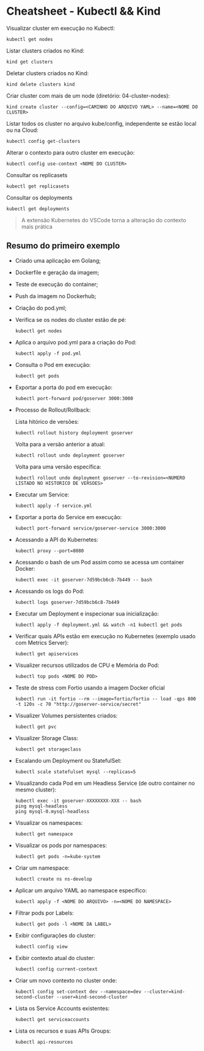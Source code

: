 # Cheatsheet - Kubectl && Kind

Visualizar cluster em execução no Kubectl:
```
kubectl get nodes
```

Listar clusters criados no Kind:
```
kind get clusters
```

Deletar clusters criados no Kind:
```
kind delete clusters kind
```

Criar cluster com mais de um node (diretório: 04-cluster-nodes):
```
kind create cluster --config=<CAMINHO DO ARQUIVO YAML> --name=<NOME DO CLUSTER>
```

Listar todos os cluster no arquivo kube/config, independente se estão local ou na Cloud:
```
kubectl config get-clusters
```

Alterar o contexto para outro cluster em execução:
```
kubectl config use-context <NOME DO CLUSTER>
```

Consultar os replicasets
```
kubectl get replicasets
```

Consultar os deployments
```
kubectl get deployments
```

> A extensão Kubernetes do VSCode torna a alteração do contexto mais prática

## Resumo do primeiro exemplo
- Criado uma aplicação em Golang;
- Dockerfile e geração da imagem;
- Teste de execução do container;
- Push da imagem no Dockerhub;
- Criação do pod.yml;
- Verifica se os nodes do cluster estão de pé:
    ```
    kubectl get nodes
    ```
- Aplica o arquivo pod.yml para a criação do Pod:
    ```
    kubectl apply -f pod.yml
    ```
- Consulta o Pod em execução:
    ```
    kubectl get pods
    ```
- Exportar a porta do pod em execução:
    ```
    kubectl port-forward pod/goserver 3000:3000
    ```
- Processo de Rollout/Rollback:
    
    Lista hitórico de versões:
    ```
    kubectl rollout history deployment goserver
    ```
    Volta para a versão anterior a atual:
    ```
    kubectl rollout undo deployment goserver
    ```
    Volta para uma versão específica:
    ```
    kubectl rollout undo deployment goserver --to-revision=<NUMERO LISTADO NO HISTORICO DE VERSOES>
    ```
- Executar um Service:
    ```
    kubectl apply -f service.yml
    ```
- Exportar a porta do Service em execução:
    ```
    kubectl port-forward service/goserver-service 3000:3000
    ```
- Acessando a API do Kubernetes:
    ```
    kubectl proxy --port=8080
    ```
- Acessando o bash de um Pod assim como se acessa um container Docker:
    ```
    kubectl exec -it goserver-7d59bcb6c8-7b449 -- bash 
    ```
- Acessando os logs do Pod:
    ```
    kubectl logs goserver-7d59bcb6c8-7b449
    ```
- Executar um Deployment e inspecionar sua inicialização:
    ```
    kubectl apply -f deployment.yml && watch -n1 kubectl get pods
    ```
- Verificar quais APIs estão em execução no Kubernetes (exemplo usado com Metrics Server):
    ```
    kubectl get apiservices
    ```
- Visualizer recursos utilizados de CPU e Memória do Pod:
    ```
    kubectl top pods <NOME DO POD>
    ```
- Teste de stress com Fortio usando a imagem Docker oficial
    ```
    kubectl run -it fortio --rm --image=fortio/fortio -- load -qps 800 -t 120s -c 70 "http://goserver-service/secret"
    ```
- Visualizer Volumes persistentes criados:
    ```
    kubectl get pvc
    ```
- Visualizer Storage Class:
    ```
    kubectl get storageclass
    ```
- Escalando um Deployment ou StatefulSet:
    ```
    kubectl scale statefulset mysql --replicas=5
    ```
- Visualizando cada Pod em um Headless Service (de outro container no mesmo cluster):
    ```
    kubectl exec -it goserver-XXXXXXXX-XXX -- bash
    ping mysql-headless
    ping mysql-0.mysql-headless
    ```
- Visualizar os namespaces:
    ```
    kubectl get namespace
    ```
- Visualizar os pods por namespaces:
    ```
    kubectl get pods -n=kube-system
    ```
- Criar um namespace:
    ```
    kubectl create ns ns-develop
    ```
- Aplicar um arquivo YAML ao namespace específico:
    ```
    kubectl apply -f <NOME DO ARQUIVO> -n=<NOME DO NAMESPACE>
    ```
- Filtrar pods por Labels:
    ```
    kubectl get pods -l <NOME DA LABEL>
    ```
- Exibir configurações do cluster:
    ```
    kubectl config view
    ```
- Exibir contexto atual do cluster:
    ```
    kubectl config current-context
    ```
- Criar um novo contexto no cluster onde:
    ```
    kubectl config set-context dev --namespace=dev --cluster=kind-second-cluster --user=kind-second-cluster
    ```
- Lista os Service Accounts existentes:
    ```
    kubectl get serviceaccounts
    ```
- Lista os recursos e suas APIs Groups:
    ```
    kubectl api-resources
    ```
